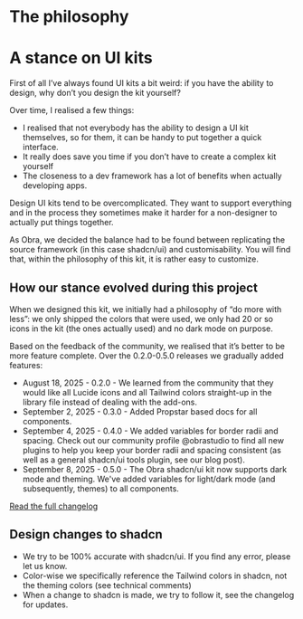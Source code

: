# The philosophy

# A stance on UI kits

First of all I’ve always found UI kits a bit weird: if you have the ability to design, why don’t you design the kit yourself?

Over time, I realised a few things:

- I realised that not everybody has the ability to design a UI kit themselves, so for them, it can be handy to put together a quick interface.
- It really does save you time if you don’t have to create a complex kit yourself
- The closeness to a dev framework has a lot of benefits when actually developing apps.

Design UI kits tend to be overcomplicated. They want to support everything and in the process they sometimes make it harder for a non-designer to actually put things together.

As Obra, we decided the balance had to be found between replicating the source framework (in this case shadcn/ui) and customisability. You will find that, within the philosophy of this kit, it is rather easy to customize.

## How our stance evolved during this project

When we designed this kit, we initially had a philosophy of “do more with less”: we only shipped the colors that were used, we only had 20 or so icons in the kit (the ones actually used) and no dark mode on purpose.

Based on the feedback of the community, we realised that it’s better to be more feature complete. Over the 0.2.0-0.5.0 releases we gradually added features:

* August 18, 2025 - 0.2.0 - We learned from the community that they would like all Lucide icons and all Tailwind colors straight-up in the library file instead of dealing with the add-ons.
* September 2, 2025 - 0.3.0 - Added Propstar based docs for all components.
* September 4, 2025 - 0.4.0 - We added variables for border radii and spacing. Check out our community profile @obrastudio to find all new plugins to help you keep your border radii and spacing consistent (as well as a general shadcn/ui tools plugin, see our blog post).
* September 8, 2025 - 0.5.0 - The Obra shadcn/ui kit now supports dark mode and theming. We've added variables for light/dark mode (and subsequently, themes) to all components.

[Read the full changelog](/changelog)

## Design changes to shadcn

- We try to be 100% accurate with shadcn/ui. If you find any error, please let us know.
- Color-wise we specifically reference the Tailwind colors in shadcn, not the theming colors (see technical comments)
- When a change to shadcn is made, we try to follow it, see the changelog for updates.

